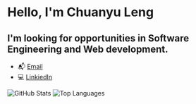 # Hello, I'm Chuanyu Leng

## I'm looking for opportunities in Software Engineering and Web development.

* :mailbox_with_mail: [Email](mailto:lengchuanyu@outlook.com)
* :computer: [LinkiedIn](https://www.linkedin.com/in/chuanyuleng/)

![GitHub Stats](https://github-readme-stats-sigma-five.vercel.app/api?username=Cyleng&hide=stars&count_private=true&show_icons=true&theme=buefy)
![Top Languages](https://github-readme-stats-sigma-five.vercel.app/api/top-langs/?username=Cyleng&layout=compact&theme=buef)
